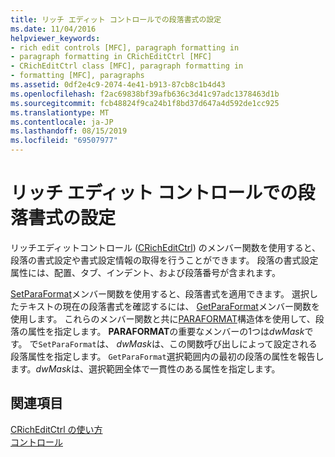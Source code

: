 ```yaml
---
title: リッチ エディット コントロールでの段落書式の設定
ms.date: 11/04/2016
helpviewer_keywords:
- rich edit controls [MFC], paragraph formatting in
- paragraph formatting in CRichEditCtrl [MFC]
- CRichEditCtrl class [MFC], paragraph formatting in
- formatting [MFC], paragraphs
ms.assetid: 0df2e4c9-2074-4e41-b913-87cb8c1b4d43
ms.openlocfilehash: f2ac69838bf39afb636c3d41c97adc1378463d1b
ms.sourcegitcommit: fcb48824f9ca24b1f8bd37d647a4d592de1cc925
ms.translationtype: MT
ms.contentlocale: ja-JP
ms.lasthandoff: 08/15/2019
ms.locfileid: "69507977"
---
```

# <a name="paragraph-formatting-in-rich-edit-controls"></a>リッチ エディット コントロールでの段落書式の設定

リッチエディットコントロール ([CRichEditCtrl](../mfc/reference/cricheditctrl-class.md)) のメンバー関数を使用すると、段落の書式設定や書式設定情報の取得を行うことができます。 段落の書式設定属性には、配置、タブ、インデント、および段落番号が含まれます。

[SetParaFormat](../mfc/reference/cricheditctrl-class.md#setparaformat)メンバー関数を使用すると、段落書式を適用できます。 選択したテキストの現在の段落書式を確認するには、 [GetParaFormat](../mfc/reference/cricheditctrl-class.md#getparaformat)メンバー関数を使用します。 これらのメンバー関数と共に[PARAFORMAT](/windows/win32/api/richedit/ns-richedit-paraformat)構造体を使用して、段落の属性を指定します。 **PARAFORMAT**の重要なメンバーの1つは*dwMask*です。 で`SetParaFormat`は、 *dwMask*は、この関数呼び出しによって設定される段落属性を指定します。 `GetParaFormat`選択範囲内の最初の段落の属性を報告します。*dwMask*は、選択範囲全体で一貫性のある属性を指定します。

## <a name="see-also"></a>関連項目

[CRichEditCtrl の使い方](../mfc/using-cricheditctrl.md)<br/>
[コントロール](../mfc/controls-mfc.md)
